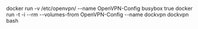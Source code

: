 docker run -v /etc/openvpn/ --name OpenVPN-Config busybox true
docker run -t -i --rm --volumes-from OpenVPN-Config --name dockvpn dockvpn bash
